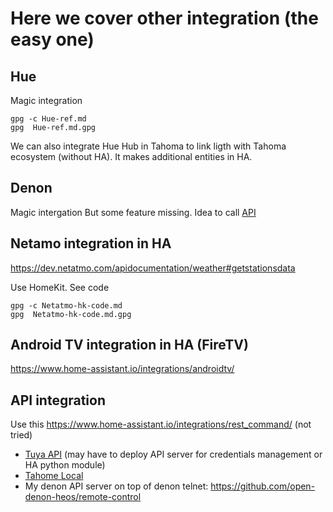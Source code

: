 # Here we cover other integration (the easy one)

## Hue

Magic integration 

````
gpg -c Hue-ref.md
gpg  Hue-ref.md.gpg
````

<!-- use wsl from vs code, it requires ubuntu wsl started, or git bash -->

We can also integrate Hue Hub in Tahoma to link ligth with Tahoma ecosystem (without HA).
It makes additional entities in HA.

## Denon

Magic intergation But some feature missing. Idea to call [API](#api-integration) 


## Netamo integration in HA

https://dev.netatmo.com/apidocumentation/weather#getstationsdata


Use HomeKit.
See code 

````
gpg -c Netatmo-hk-code.md
gpg  Netatmo-hk-code.md.gpg
````

## Android TV integration in HA (FireTV)

https://www.home-assistant.io/integrations/androidtv/

## API integration

Use this https://www.home-assistant.io/integrations/rest_command/ (not tried)

- [Tuya API](../Tuya-IR-controller/tuya-api.md) (may have to deploy API server for credentials management or HA python module)
- [Tahome Local](../Tahoma/tahoma-integration.md#tahoma-local-integration) 
- My denon API server on top of denon telnet: https://github.com/open-denon-heos/remote-control
